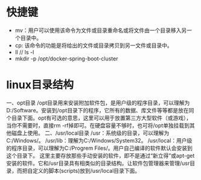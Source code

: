 # 快捷键
- mv：用户可以使用该命令为文件或目录重命名或将文件由一个目录移入另一个目录中。
- cp: 该命令的功能是将给出的文件或目录拷贝到另一文件或目录中。 
- ll // ls -l
- mkdir -p /opt/docker-spring-boot-cluster
# linux目录结构
一、opt目录
/opt目录用来安装附加软件包，是用户级的程序目录，可以理解为D:/Software。安装到/opt目录下的程序，它所有的数据、库文件等等都是放在同个目录下面。opt有可选的意思，这里可以用于放置第三方大型软件（或游戏），当你不需要时，直接rm -rf掉即可。在硬盘容量不够时，也可将/opt单独挂载到其他磁盘上使用。
二、/usr/local目录
/usr：系统级的目录，可以理解为C:/Windows/。
/usr/lib：理解为C:/Windows/System32。
/usr/local：用户级的程序目录，可以理解为C:/Progrem Files/。用户自己编译的软件默认会安装到这个目录下。
 这里主要存放那些手动安装的软件，即不是通过“新立得”或apt-get安装的软件。它和/usr目录具有相类似的目录结构。让软件包管理器来管理/usr目录，而把自定义的脚本(scripts)放到/usr/local目录下面。